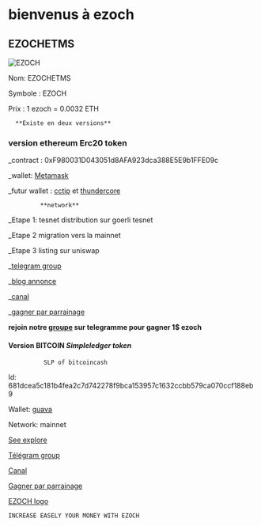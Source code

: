 
# bienvenus à ezoch

## EZOCHETMS
![EZOCH](IMG_20220328_165213_683.jpg)

Nom: EZOCHETMS

Symbole : EZOCH

Prix : 1 ezoch = 0.0032 ETH

      **Existe en deux versions**

### version ethereum  **Erc20 token**

_contract : 0xF980031D043051d8AFA923dca388E5E9b1FFE09c

_wallet: [Metamask](https://metamask.io/)

_futur wallet : [cctip](http://My.cctip.io/wallet/6404731) et [thundercore](https://mining.thundercore.com/referCode?referralCode=XVVWJK)

             **network**

_Etape 1: tesnet distribution sur goerli tesnet

_Etape 2 migration vers la mainnet

_Etape 3 listing sur uniswap

_[telegram group](https://t.me/ezoch_ETHerc20)

_[blog annonce](https://www.publish0x.com/ezoch/ezochetms-tokenerc20-xqenkng/?a=GRb4xO1kbB)

_[canal](https://t.me/ezochmarket)

_[gagner par parrainage](https://t.me/Ezoch_bot?start=r09372775470)

**rejoin notre [groupe](https://t.me/ezoch_ETHerc20) sur telegramme pour gagner 1$ ezoch**



#### Version BITCOIN *Simpleledger token*
              SLP of bitcoincash

Id: 681dcea5c181b4fea2c7d742278f9bca153957c1632ccbb579ca070ccf188eb9

Wallet: [guava](https://guava.cash)

Network: mainnet 

[See explore](https://explore.cash/mainnet/tx/681dcea5c181b4fea2c7d742278f9bca153957c1632ccbb579ca070ccf188eb9)

[Télégram group](https://t.me/Ezochetms_group)

[Canal](https://t.me/ezochmarket)

[Gagner par parrainage](https://t.me/Ezoch_bot?start=r09372775470)

[EZOCH logo](https://ourimagehosting.com/image/g36ID)




```GET STOCK TRADE EZOCH
INCREASE EASELY YOUR MONEY WITH EZOCH
```
